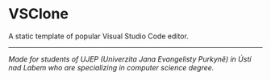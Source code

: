 # VSClone

A static template of popular Visual Studio Code editor.

---

*Made for students of UJEP (Univerzita Jana Evangelisty Purkyně) in Ústí nad Labem who are specializing in computer science degree.*
